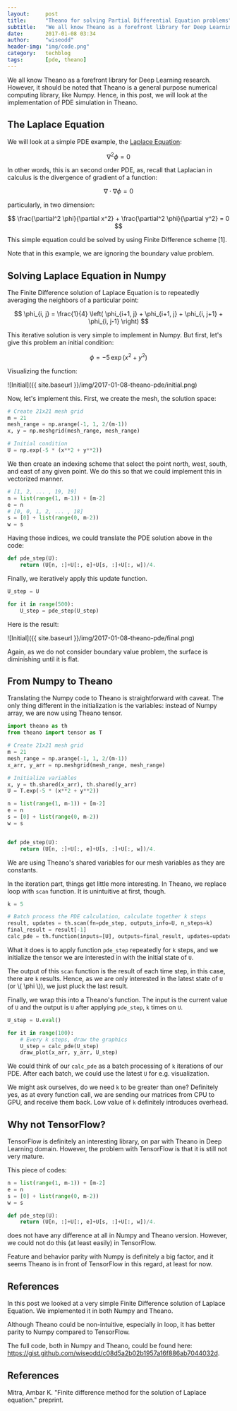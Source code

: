 ```yaml
---
layout:     post
title:      "Theano for solving Partial Differential Equation problems"
subtitle:   "We all know Theano as a forefront library for Deep Learning research. However, it should be noted that Theano is a general purpose numerical computing library, like Numpy. Hence, in this post, we will look at the implementation of PDE simulation in Theano."
date:       2017-01-08 03:34
author:     "wiseodd"
header-img: "img/code.png"
category:   techblog
tags:       [pde, theano]
---
```


We all know Theano as a forefront library for Deep Learning research. However, it should be noted that Theano is a general purpose numerical computing library, like Numpy. Hence, in this post, we will look at the implementation of PDE simulation in Theano.

<h2 class="section-heading">The Laplace Equation</h2>

We will look at a simple PDE example, the [Laplace Equation](https://en.wikipedia.org/wiki/Laplace's_equation):

$$ \nabla^2 \phi = 0 $$

In other words, this is an second order PDE, as, recall that Laplacian in calculus is the divergence of gradient of a function:

$$ \nabla \cdot \nabla \phi = 0 $$

particularly, in two dimension:

$$ \frac{\partial^2 \phi}{\partial x^2} + \frac{\partial^2 \phi}{\partial y^2} = 0 $$

This simple equation could be solved by using Finite Difference scheme [1].

Note that in this example, we are ignoring the boundary value problem.


<h2 class="section-heading">Solving Laplace Equation in Numpy</h2>

The Finite Difference solution of Laplace Equation is to repeatedly averaging the neighbors of a particular point:

$$ \phi_{i, j} = \frac{1}{4} \left( \phi_{i+1, j} + \phi_{i+1, j} + \phi_{i, j+1} + \phi_{i, j-1} \right) $$

This iterative solution is very simple to implement in Numpy. But first, let's give this problem an initial condition:

$$ \phi = -5 \, \exp (x^2 + y^2) $$

Visualizing the function:

![Initial]({{ site.baseurl }}/img/2017-01-08-theano-pde/initial.png)

Now, let's implement this. First, we create the mesh, the solution space:

``` python
# Create 21x21 mesh grid
m = 21
mesh_range = np.arange(-1, 1, 2/(m-1))
x, y = np.meshgrid(mesh_range, mesh_range)

# Initial condition
U = np.exp(-5 * (x**2 + y**2))
```

We then create an indexing scheme that select the point north, west, south, and east of any given point. We do this so that we could implement this in vectorized manner.

``` python
# [1, 2, ... , 19, 19]
n = list(range(1, m-1)) + [m-2]
e = n
# [0, 0, 1, 2, ... , 18]
s = [0] + list(range(0, m-2))
w = s
```

Having those indices, we could translate the PDE solution above in the code:

``` python
def pde_step(U):
    return (U[n, :]+U[:, e]+U[s, :]+U[:, w])/4.
```

Finally, we iteratively apply this update function.

``` python
U_step = U

for it in range(500):
    U_step = pde_step(U_step)
```

Here is the result:

![Initial]({{ site.baseurl }}/img/2017-01-08-theano-pde/final.png)

Again, as we do not consider boundary value problem, the surface is diminishing until it is flat.


<h2 class="section-heading">From Numpy to Theano</h2>

Translating the Numpy code to Theano is straightforward with caveat. The only thing different in the initialization is the variables: instead of Numpy array, we are now using Theano tensor.

``` python
import theano as th
from theano import tensor as T

# Create 21x21 mesh grid
m = 21
mesh_range = np.arange(-1, 1, 2/(m-1))
x_arr, y_arr = np.meshgrid(mesh_range, mesh_range)

# Initialize variables
x, y = th.shared(x_arr), th.shared(y_arr)
U = T.exp(-5 * (x**2 + y**2))

n = list(range(1, m-1)) + [m-2]
e = n
s = [0] + list(range(0, m-2))
w = s


def pde_step(U):
    return (U[n, :]+U[:, e]+U[s, :]+U[:, w])/4.
```

We are using Theano's shared variables for our mesh variables as they are constants.

In the iteration part, things get little more interesting. In Theano, we replace loop with `scan` function. It is unintuitive at first, though.

``` python
k = 5

# Batch process the PDE calculation, calculate together k steps
result, updates = th.scan(fn=pde_step, outputs_info=U, n_steps=k)
final_result = result[-1]
calc_pde = th.function(inputs=[U], outputs=final_result, updates=updates)
```

What it does is to apply function `pde_step` repeatedly for `k` steps, and we initialize the tensor we are interested in with the initial state of `U`.

The output of this `scan` function is the result of each time step, in this case, there are `k` results. Hence, as we are only interested in the latest state of `U` (or \\( \phi \\)), we just pluck the last result.

Finally, we wrap this into a Theano's function. The input is the current value of `U` and the output is `U` after applying `pde_step`, `k` times on `U`.

``` python
U_step = U.eval()

for it in range(100):
    # Every k steps, draw the graphics
    U_step = calc_pde(U_step)
    draw_plot(x_arr, y_arr, U_step)
```

We could think of our `calc_pde` as a batch processing of `k` iterations of our PDE. After each batch, we could use the latest `U` for e.g. visualization.

We might ask ourselves, do we need `k` to be greater than one? Definitely yes, as at every function call, we are sending our matrices from CPU to GPU, and receive them back. Low value of `k` definitely introduces overhead.


<h2 class="section-heading">Why not TensorFlow?</h2>

TensorFlow is definitely an interesting library, on par with Theano in Deep Learning domain. However, the problem with TensorFlow is that it is still not very mature.

This piece of codes:

``` python
n = list(range(1, m-1)) + [m-2]
e = n
s = [0] + list(range(0, m-2))
w = s

def pde_step(U):
    return (U[n, :]+U[:, e]+U[s, :]+U[:, w])/4.
```

does not have any difference at all in Numpy and Theano version. However, we could not do this (at least easily) in TensorFlow.

Feature and behavior parity with Numpy is definitely a big factor, and it seems Theano is in front of TensorFlow in this regard, at least for now.


<h2 class="section-heading">References</h2>

In this post we looked at a very simple Finite Difference solution of Laplace Equation. We implemented it in both Numpy and Theano.

Although Theano could be non-intuitive, especially in loop, it has better parity to Numpy compared to TensorFlow.

The full code, both in Numpy and Theano, could be found here: <https://gist.github.com/wiseodd/c08d5a2b02b1957a16f886ab7044032d>.


<h2 class="section-heading">References</h2>

Mitra, Ambar K. "Finite difference method for the solution of Laplace equation." preprint.